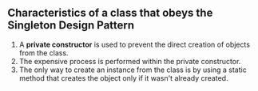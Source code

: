 ## Characteristics of a class that obeys the Singleton Design Pattern

<ol>
<li>A <strong>private constructor</strong> is used to prevent the direct creation of objects from the class.</li>
<li>The expensive process is performed within the private constructor.</li>
<li>The only way to create an instance from the class is by using a static method that creates the object only if it wasn't already created.</li>
</ol>
